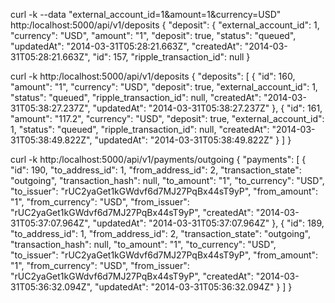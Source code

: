 curl -k --data "external_account_id=1&amount=1&currency=USD" http:/localhost:5000/api/v1/deposits
{
  "deposit": {
    "external_account_id": 1,
    "currency": "USD",
    "amount": "1",
    "deposit": true,
    "status": "queued",
    "updatedAt": "2014-03-31T05:28:21.663Z",
    "createdAt": "2014-03-31T05:28:21.663Z",
    "id": 157,
    "ripple_transaction_id": null
  }

curl -k http:/localhost:5000/api/v1/deposits
{
  "deposits": [
    {
      "id": 160,
      "amount": "1",
      "currency": "USD",
      "deposit": true,
      "external_account_id": 1,
      "status": "queued",
      "ripple_transaction_id": null,
      "createdAt": "2014-03-31T05:38:27.237Z",
      "updatedAt": "2014-03-31T05:38:27.237Z"
    },
    {
      "id": 161,
      "amount": "117.2",
      "currency": "USD",
      "deposit": true,
      "external_account_id": 1,
      "status": "queued",
      "ripple_transaction_id": null,
      "createdAt": "2014-03-31T05:38:49.822Z",
      "updatedAt": "2014-03-31T05:38:49.822Z"
    }
  ]
}

curl -k http:/localhost:5000/api/v1/payments/outgoing
{
  "payments": [
    {
      "id": 190,
      "to_address_id": 1,
      "from_address_id": 2,
      "transaction_state": "outgoing",
      "transaction_hash": null,
      "to_amount": "1",
      "to_currency": "USD",
      "to_issuer": "rUC2yaGet1kGWdvf6d7MJ27PqBx44sT9yP",
      "from_amount": "1",
      "from_currency": "USD",
      "from_issuer": "rUC2yaGet1kGWdvf6d7MJ27PqBx44sT9yP",
      "createdAt": "2014-03-31T05:37:07.964Z",
      "updatedAt": "2014-03-31T05:37:07.964Z"
    },
    {
      "id": 189,
      "to_address_id": 1,
      "from_address_id": 2,
      "transaction_state": "outgoing",
      "transaction_hash": null,
      "to_amount": "1",
      "to_currency": "USD",
      "to_issuer": "rUC2yaGet1kGWdvf6d7MJ27PqBx44sT9yP",
      "from_amount": "1",
      "from_currency": "USD",
      "from_issuer": "rUC2yaGet1kGWdvf6d7MJ27PqBx44sT9yP",
      "createdAt": "2014-03-31T05:36:32.094Z",
      "updatedAt": "2014-03-31T05:36:32.094Z"
    }
  ]
}
